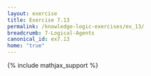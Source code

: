 ```yaml
---
layout: exercise
title: Exercise 7.13
permalink: /knowledge-logic-exercises/ex_13/
breadcrumb: 7-Logical-Agents
canonical_id: ex7.13
home: "true"
---
```


{% include mathjax_support %}


